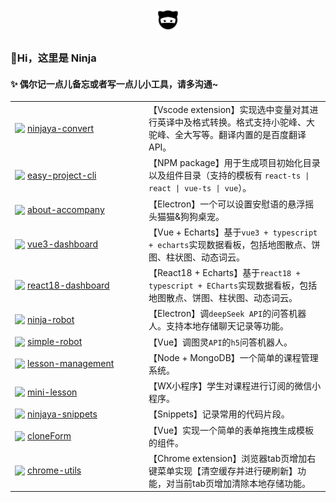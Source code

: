 <h1 align="center">
  <a href="https://github.com/peizhongli">
    <img width="36" src="./logo.png"><br/>
  </a>
</h1>

### 👋Hi，这里是 Ninja

#### ✨ 偶尔记一点儿备忘或者写一点儿小工具，请多沟通~

<table>
  <tr>
    <td width="200">
      <div style="display: flex; align-items: center;">
        <img width="16" style="margin-right: 4px;" src="https://code.visualstudio.com/assets/favicon.ico" />
        <a href="https://github.com/peizhongli/ninjaya-convert" target="_blank">
          ninjaya-convert
        </a>
      </div>
    </td>
    <td>
      【Vscode extension】实现选中变量对其进行英译中及格式转换。格式支持小驼峰、大驼峰、全大写等。翻译内置的是百度翻译API。
    </td>
  </tr>
  <tr>
    <td width="200">
      <div style="display: flex; align-items: center;">
        <img width="16" style="margin-right: 4px;" src="https://static-production.npmjs.com/b0f1a8318363185cc2ea6a40ac23eeb2.png" />
        <a href="https://github.com/peizhongli/easy-project-cli" target="_blank">
          easy-project-cli
        </a>
      </div>
    </td>
    <td>
      【NPM package】用于生成项目初始化目录以及组件目录（支持的模板有 <code>react-ts | react | vue-ts | vue</code>）。
    </td>
  </tr>
  <tr>
    <td width="200">
      <div style="display: flex; align-items: center;">
        <img width="16" style="margin-right: 4px;" src="https://www.electronjs.org/zh/assets/img/favicon.ico" />
        <a href="https://github.com/peizhongli/about-accompany" target="_blank">
          about-accompany
        </a>
      </div>
    </td>
    <td>
      【Electron】一个可以设置安慰语的悬浮摇头猫猫&狗狗桌宠。
    </td>
  </tr>
  <tr>
    <td width="200">
      <div style="display: flex; align-items: center;">
        <img width="16" style="margin-right: 4px;" src="https://cn.vuejs.org/logo.svg" />
        <a href="https://github.com/peizhongli/vue3-dashboard" target="_blank">
          vue3-dashboard
        </a>
      </div>
    </td>
    <td>
      【Vue + Echarts】基于<code>vue3 + typescript + echarts</code>实现数据看板，包括地图散点、饼图、柱状图、动态词云。
    </td>
  </tr>
  <tr>
    <td width="200">
      <div style="display: flex; align-items: center;">
        <img width="16" style="margin-right: 4px;" src="https://react.docschina.org/favicon.ico" />
        <a href="https://github.com/peizhongli/react18-dashboard" target="_blank">
          react18-dashboard
        </a>
      </div>
    </td>
    <td>
      【React18 + Echarts】基于<code>react18 + typescript + ECharts</code>实现数据看板，包括地图散点、饼图、柱状图、动态词云。
    </td>
  </tr>
  <tr>
    <td width="200">
      <div style="display: flex; align-items: center;">
        <img width="16" style="margin-right: 4px;" src="https://www.electronjs.org/zh/assets/img/favicon.ico" />
        <a href="https://github.com/peizhongli/ninja-robot" target="_blank">
          ninja-robot
        </a>
      </div>
    </td>
    <td>
      【Electron】调<code>deepSeek API</code>的问答机器人。支持本地存储聊天记录等功能。
    </td>
  </tr>
  <tr>
    <td width="200">
      <div style="display: flex; align-items: center;">
        <img width="16" style="margin-right: 4px;" src="https://cn.vuejs.org/logo.svg" />
        <a href="https://github.com/peizhongli/simple-robot" target="_blank">
          simple-robot
        </a>
      </div>
    </td>
    <td>
      【Vue】调图灵<code>API</code>的<code>h5</code>问答机器人。
    </td>
  </tr>
  <tr>
    <td width="200">
      <div style="display: flex; align-items: center;">
        <img width="16" style="margin-right: 4px;" src="https://nodejs.org/static/images/favicons/favicon.png" />
        <a href="https://github.com/peizhongli/lesson-management" target="_blank">
          lesson-management
        </a>
      </div>
    </td>
    <td>
      【Node + MongoDB】一个简单的课程管理系统。
    </td>
  </tr>
  <tr>
    <td width="200">
      <div style="display: flex; align-items: center;">
        <img width="16" style="margin-right: 4px;" src="https://res.wx.qq.com/a/wx_fed/assets/res/NTI4MWU5.ico" />
        <a href="https://github.com/peizhongli/mini-lesson" target="_blank">
          mini-lesson
        </a>
      </div>
    </td>
    <td>
      【WX小程序】学生对课程进行订阅的微信小程序。
    </td>
  </tr>
  <tr>
    <td width="200">
      <div style="display: flex; align-items: center;">
        <img width="16" style="margin-right: 4px;" src="https://code.visualstudio.com/assets/favicon.ico" />
        <a href="https://github.com/peizhongli/ninjaya-snippets" target="_blank">
          ninjaya-snippets
        </a>
      </div>
    </td>
    <td>
      【Snippets】记录常用的代码片段。
    </td>
  </tr>
  <tr>
    <td width="200">
      <div style="display: flex; align-items: center;">
        <img width="16" style="margin-right: 4px;" src="https://cn.vuejs.org/logo.svg" />
        <a href="https://github.com/peizhongli/cloneForm" target="_blank">
          cloneForm
        </a>
      </div>
    </td>
    <td>
      【Vue】实现一个简单的表单拖拽生成模板的组件。
    </td>
  </tr>
  <tr>
    <td width="200">
      <div style="display: flex; align-items: center;">
        <img width="16" style="margin-right: 4px;" src="https://www.gstatic.cn/devrel-devsite/prod/v66bc13dc55a89e30844725592b2a3875c41b51489328ec81aa9453f6004c6976/chrome/images/favicon.png" />
        <a href="https://github.com/peizhongli/chrome-utils" target="_blank">
          chrome-utils
        </a>
      </div>
    </td>
    <td>
      【Chrome extension】浏览器tab页增加右键菜单实现【清空缓存并进行硬刷新】功能，对当前tab页增加清除本地存储功能。
    </td>
  </tr>
</table>

<!--
**peizhongli/peizhongli** is a ✨ _special_ ✨ repository because its `README.md` (this file) appears on your GitHub profile.

Here are some ideas to get you started:

- 🔭 I’m currently working on ...
- 🌱 I’m currently learning ...
- 👯 I’m looking to collaborate on ...
- 🤔 I’m looking for help with ...
- 💬 Ask me about ...
- 📫 How to reach me: ...
- 😄 Pronouns: ...
- ⚡ Fun fact: ...
  -->
